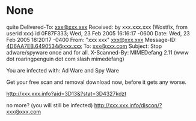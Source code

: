 # None

quite Delivered-To: xxx@xxx.xxx
Received: by xxx.xxx.xxx (Wostfix, from userid xxx)
	  id 0F87F333; Wed, 23 Feb 2005 16:16:17 -0600
Date: Wed, 23 Feb 2005 18:20:17 -0400
From: "xxx xxx" <xxx@xxx.xxx>
Message-ID: <4D6AA7EB.6490534@xxx.xxx>
To: xxx@xxx.com
Subject: Stop adware/spyware once and for all. 
X-Scanned-By: MIMEDefang 2.11 (www dot roaringpenguin dot com slash mimedefang)

You are infected with: 
Ad Ware and Spy Ware

Get your free scan and removal download now, 
before it gets any worse. 

http://xxx.xxx.info?aid=3D13&?stat=3D4327kdzt




no more? (you will still be infected) 
http://xxx.xxx.info/discon/?xxx@xxx.com
